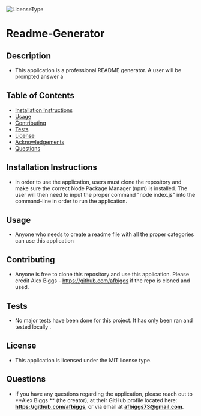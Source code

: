 
  ![LicenseType](https://img.shields.io/badge/License%3A%20-MIT-green)
  # Readme-Generator 
  
  ## Description
  
  * This application is a professional README generator. A user will be prompted answer a 
  
  ## Table of Contents
  
  * [Installation Instructions](#Installation-Instructions)
  * [Usage](#Usage)
  * [Contributing](#Contributing)
  * [Tests](#Tests)
  * [License](#License)
  * [Acknowledgements](#Acknowledgements)
  * [Questions](#Questions)
  
  ## Installation Instructions
  
  * In order to use the application, users must clone the repository and make sure the correct Node Package Manager (npm) is installed. The user will then need to input the proper command "node index.js" into the command-line in order to run the application.
  
  ## Usage
  
  * Anyone who needs to create a readme file with all the proper categories can use this application 
  
  ## Contributing
  
  * Anyone is free to clone this repository and use this application. Please credit Alex Biggs - https://github.com/afbiggs if the repo is cloned and used.
    
  ## Tests
  
  * No major tests have been done for this project. It has only been ran and tested locally .
  
  ## License
  
  * This application is licensed under the MIT license type.
  
  ## Questions
  * If you have any questions regarding the application, please reach out to **Alex Biggs ** (the creator), at their GitHub profile located here: **https://github.com/afbiggs**, or via email at **afbiggs73@gmail.com**.